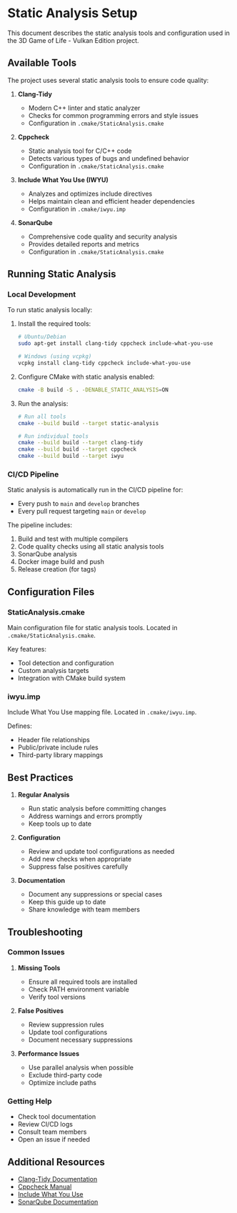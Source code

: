 # Static Analysis Setup

This document describes the static analysis tools and configuration used in the 3D Game of Life - Vulkan Edition project.

## Available Tools

The project uses several static analysis tools to ensure code quality:

1. **Clang-Tidy**
   - Modern C++ linter and static analyzer
   - Checks for common programming errors and style issues
   - Configuration in `.cmake/StaticAnalysis.cmake`

2. **Cppcheck**
   - Static analysis tool for C/C++ code
   - Detects various types of bugs and undefined behavior
   - Configuration in `.cmake/StaticAnalysis.cmake`

3. **Include What You Use (IWYU)**
   - Analyzes and optimizes include directives
   - Helps maintain clean and efficient header dependencies
   - Configuration in `.cmake/iwyu.imp`

4. **SonarQube**
   - Comprehensive code quality and security analysis
   - Provides detailed reports and metrics
   - Configuration in `.cmake/StaticAnalysis.cmake`

## Running Static Analysis

### Local Development

To run static analysis locally:

1. Install the required tools:
   ```bash
   # Ubuntu/Debian
   sudo apt-get install clang-tidy cppcheck include-what-you-use

   # Windows (using vcpkg)
   vcpkg install clang-tidy cppcheck include-what-you-use
   ```

2. Configure CMake with static analysis enabled:
   ```bash
   cmake -B build -S . -DENABLE_STATIC_ANALYSIS=ON
   ```

3. Run the analysis:
   ```bash
   # Run all tools
   cmake --build build --target static-analysis

   # Run individual tools
   cmake --build build --target clang-tidy
   cmake --build build --target cppcheck
   cmake --build build --target iwyu
   ```

### CI/CD Pipeline

Static analysis is automatically run in the CI/CD pipeline for:
- Every push to `main` and `develop` branches
- Every pull request targeting `main` or `develop`

The pipeline includes:
1. Build and test with multiple compilers
2. Code quality checks using all static analysis tools
3. SonarQube analysis
4. Docker image build and push
5. Release creation (for tags)

## Configuration Files

### StaticAnalysis.cmake

Main configuration file for static analysis tools. Located in `.cmake/StaticAnalysis.cmake`.

Key features:
- Tool detection and configuration
- Custom analysis targets
- Integration with CMake build system

### iwyu.imp

Include What You Use mapping file. Located in `.cmake/iwyu.imp`.

Defines:
- Header file relationships
- Public/private include rules
- Third-party library mappings

## Best Practices

1. **Regular Analysis**
   - Run static analysis before committing changes
   - Address warnings and errors promptly
   - Keep tools up to date

2. **Configuration**
   - Review and update tool configurations as needed
   - Add new checks when appropriate
   - Suppress false positives carefully

3. **Documentation**
   - Document any suppressions or special cases
   - Keep this guide up to date
   - Share knowledge with team members

## Troubleshooting

### Common Issues

1. **Missing Tools**
   - Ensure all required tools are installed
   - Check PATH environment variable
   - Verify tool versions

2. **False Positives**
   - Review suppression rules
   - Update tool configurations
   - Document necessary suppressions

3. **Performance Issues**
   - Use parallel analysis when possible
   - Exclude third-party code
   - Optimize include paths

### Getting Help

- Check tool documentation
- Review CI/CD logs
- Consult team members
- Open an issue if needed

## Additional Resources

- [Clang-Tidy Documentation](https://clang.llvm.org/extra/clang-tidy/)
- [Cppcheck Manual](http://cppcheck.sourceforge.net/manual.pdf)
- [Include What You Use](https://github.com/include-what-you-use/include-what-you-use)
- [SonarQube Documentation](https://docs.sonarqube.org/) 